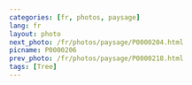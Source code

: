 ```yaml
---
categories: [fr, photos, paysage]
lang: fr
layout: photo
next_photo: /fr/photos/paysage/P0000204.html
picname: P0000206
prev_photo: /fr/photos/paysage/P0000218.html
tags: [Tree]
---
```

